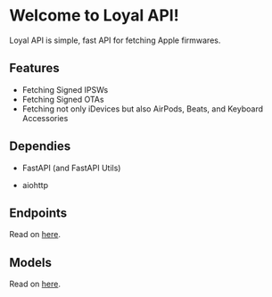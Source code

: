# Welcome to Loyal API!

Loyal API is simple, fast API for fetching Apple firmwares.

## Features

* Fetching Signed IPSWs
* Fetching Signed OTAs
* Fetching not only iDevices but also AirPods, Beats, and Keyboard Accessories

## Dependies

* FastAPI (and FastAPI Utils)

* aiohttp

## Endpoints

Read on [here](./endpoints.md).

## Models

Read on [here](./model.md).


